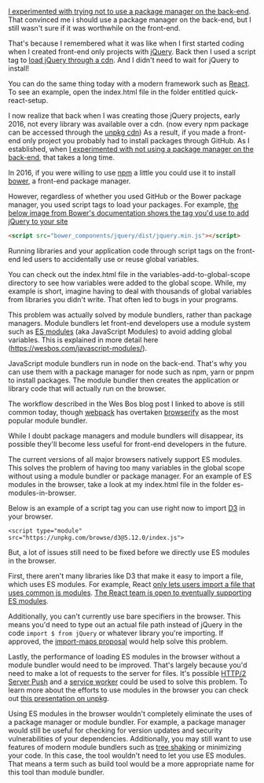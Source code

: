 [I experimented with trying not to use a package manager on the back-end](https://github.com/MattGoldwater/no-package-manager-backend-test). That convinced me i should use a package manager on the back-end, but I still wasn't sure if it was worthwhile on the front-end.

That's because I remembered what it was like when I first started coding when I created front-end only projects with [jQuery](https://jquery.com/). Back then I used a script tag to [load jQuery through a cdn](https://code.jquery.com/). And I didn't need to wait for jQuery to install! 

You can do the same thing today with a modern framework such as [React](https://reactjs.org/). To see an example, open the index.html file in the folder entitled quick-react-setup. 

I now realize that back when I was creating those jQuery projects, early 2016, not every library was available over a cdn. (now every npm package can be accessed through the [unpkg cdn](https://unpkg.com/)) As a result, if you made a front-end only project you probably had to install packages through GitHub. As I established, when [I experimented with not using a package manager on the back-end](https://github.com/MattGoldwater/no-package-manager-backend-test), that takes a long time. 

In 2016, if you were willing to use [npm](https://www.npmjs.com/) a little you could use it to install [bower](https://bower.io/#install-bower), a front-end package manager.

However, regardless of whether you used GitHub or the Bower package manager, you used script tags to load your packages. For example, [the below image from Bower's documentation shows the tag you'd use to add jQuery to your site](https://bower.io/#use-packages)

```html
<script src="bower_components/jquery/dist/jquery.min.js"></script>
```

Running libraries and your application code through script tags on the front-end led users to accidentally use or reuse global variables. 

You can check out the index.html file in the variables-add-to-global-scope directory to see how variables were added to the global scope. While, my example is short, imagine having to deal with thousands of global variables from libraries you didn't write. That often led to bugs in your programs. 

This problem was actually solved by module bundlers, rather than package managers. Module bundlers let front-end developers use a module system such as [ES modules](https://developer.mozilla.org/en-US/docs/Web/JavaScript/Guide/Modules) (aka JavaScript Modules) to avoid adding global variables. This is explained in more detail here (https://wesbos.com/javascript-modules/). 

JavaScript module bundlers run in node on the back-end. That's why you can use them with a package manager for node such as npm, yarn or pnpm to install packages. The module bundler then creates the application or library code that will actually run on the browser.

The workflow described in the Wes Bos blog post I linked to above is still common today, though [webpack](https://webpack.js.org/) has overtaken [browserify](http://browserify.org/) as the most popular module bundler.

While I doubt package managers and module bundlers will disappear, its possible they'll become less useful for front-end developers in the future. 

The current versions of all major browsers natively support ES modules. This solves the problem of having too many variables in the global scope without using a module bundler or package manager. For an example of ES modules in the browser, take a look at my index.html file in the folder es-modules-in-browser. 

 Below is an example of a script tag you can use right now to import [D3](https://d3js.org/) in your browser.

 `<script type="module" src="https://unpkg.com/browse/d3@5.12.0/index.js">`

But, a lot of issues still need to be fixed before we directly use ES modules in the browser.

First, there aren't many libraries like D3 that make it easy to import a file, which uses ES modules. For example, React [only lets users import a file that uses common js modules](https://unpkg.com/browse/react@16.12.0/index.js). [The React team is open to eventually supporting ES modules](https://github.com/facebook/react/issues/10021). 

Additionally, you can't currently use bare specifiers in the browser. This means you'd need to type out an actual file path instead of jQuery in the code `import $ from jQuery` or whatever library you're importing. If approved, the [import-maps proposal](https://github.com/WICG/import-maps) would help solve this problem.

Lastly, the performance of loading ES modules in the browser without a module bundler would need to be improved. That's largely because you'd need to make a lot of requests to the server for files. It's possible [HTTP/2 Server Push](https://en.wikipedia.org/wiki/HTTP/2_Server_Push) and a [service worker](https://developers.google.com/web/fundamentals/primers/service-workers) could be used to solve this problem. To learn more about the efforts to use modules in the browser you can check out [this presentation on unpkg](https://www.youtube.com/watch?v=2rhkgB8Cohc).

Using ES modules in the browser wouldn't completely eliminate the uses of a package manager or module bundler. For example, a package manager would still be useful for checking for version updates and security vulnerabilities of your dependencies. Additionally, you may still want to use features of modern module bundlers such as [tree shaking](https://webpack.js.org/guides/tree-shaking/) or minimizing your code. In this case, the tool wouldn't need to let you use ES modules. That means a term such as build tool would be a more appropriate name for this tool than module bundler.
